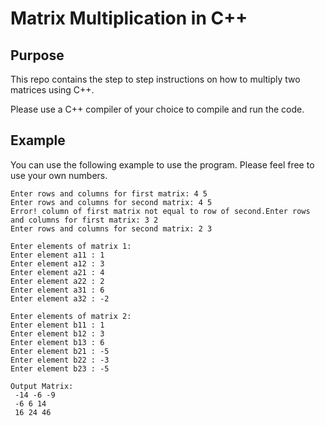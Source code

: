 # Matrix Multiplication in C++

## Purpose
This repo contains the step to step instructions on how to
multiply two matrices using C++.

Please use a C++ compiler of your choice to compile and run 
the code.

## Example
You can use the following example to use the program.
Please feel free to use your own numbers. 

```{r}
Enter rows and columns for first matrix: 4 5
Enter rows and columns for second matrix: 4 5
Error! column of first matrix not equal to row of second.Enter rows and columns for first matrix: 3 2
Enter rows and columns for second matrix: 2 3

Enter elements of matrix 1:
Enter element a11 : 1
Enter element a12 : 3
Enter element a21 : 4
Enter element a22 : 2
Enter element a31 : 6
Enter element a32 : -2

Enter elements of matrix 2:
Enter element b11 : 1
Enter element b12 : 3
Enter element b13 : 6
Enter element b21 : -5
Enter element b22 : -3
Enter element b23 : -5

Output Matrix: 
 -14 -6 -9
 -6 6 14
 16 24 46

```
